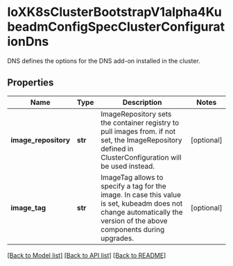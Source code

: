 # IoXK8sClusterBootstrapV1alpha4KubeadmConfigSpecClusterConfigurationDns

DNS defines the options for the DNS add-on installed in the cluster.
## Properties
Name | Type | Description | Notes
------------ | ------------- | ------------- | -------------
**image_repository** | **str** | ImageRepository sets the container registry to pull images from. if not set, the ImageRepository defined in ClusterConfiguration will be used instead. | [optional] 
**image_tag** | **str** | ImageTag allows to specify a tag for the image. In case this value is set, kubeadm does not change automatically the version of the above components during upgrades. | [optional] 

[[Back to Model list]](../README.md#documentation-for-models) [[Back to API list]](../README.md#documentation-for-api-endpoints) [[Back to README]](../README.md)


